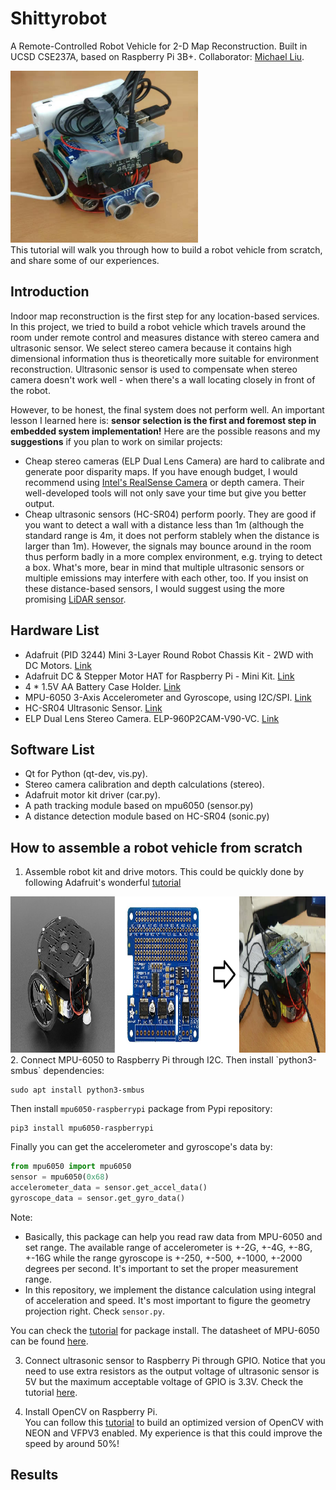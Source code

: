# Shittyrobot 
A Remote-Controlled Robot Vehicle for 2-D Map Reconstruction. Built in UCSD CSE237A, based on Raspberry Pi 3B+.
Collaborator: [Michael Liu](https://github.com/iosmichael). 
<div align=left><img width="300" height="275" src="https://github.com/Orienfish/Shittyrobot/blob/master/img/car_final.jpg"/></div>
This tutorial will walk you through how to build a robot vehicle from scratch, and share some of our experiences.

## Introduction
Indoor map reconstruction is the first step for any location-based services. In this project, we tried to build a robot vehicle which travels around the room under remote control and measures distance with stereo camera and ultrasonic sensor. We select stereo camera because it contains high dimensional information thus is theoretically more suitable for environment reconstruction. Ultrasonic sensor is used to compensate when stereo camera doesn't work well - when there's a wall locating closely in front of the robot.

However, to be honest, the final system does not perform well. An important lesson I learned here is: **sensor selection is the first and foremost step in embedded system implementation!** Here are the possible reasons and my **suggestions** if you plan to work on similar projects:
* Cheap stereo cameras (ELP Dual Lens Camera) are hard to calibrate and generate poor disparity maps. If you have enough budget, I would recommend using [Intel's RealSense Camera](https://realsense.intel.com/) or depth camera. Their well-developed tools will not only save your time but give you better output.
* Cheap ultrasonic sensors (HC-SR04) perform poorly. They are good if you want to detect a wall with a distance less than 1m (although the standard range is 4m, it does not perform stablely when the distance is larger than 1m). However, the signals may bounce around in the room thus perform badly in a more complex environment, e.g. trying to detect a box. What's more, bear in mind that multiple ultrasonic sensors or multiple emissions may interfere with each other, too. If you insist on these distance-based sensors, I would suggest using the more promising [LiDAR sensor](https://irlock.com/products/tfmini-rangefinder?variant=15818579050547&utm_campaign=gs-2018-09-19&utm_source=google&utm_medium=smart_campaign&gclid=Cj0KCQiAtvPjBRDPARIsAJfZz0qQhvE5Wgyua1VzXPhsCDu_GOqgUyapprkPiMQiIYT7c_cRWPb5QysaAt5BEALw_wcB).

## Hardware List
* Adafruit (PID 3244) Mini 3-Layer Round Robot Chassis Kit - 2WD with DC Motors. [Link](https://www.adafruit.com/product/3244)
* Adafruit DC & Stepper Motor HAT for Raspberry Pi - Mini Kit. [Link](https://www.adafruit.com/product/2348)
* 4 * 1.5V AA Battery Case Holder. [Link](https://www.amazon.com/gp/product/B075G8XZLM/ref=ppx_yo_dt_b_asin_title_o02_s00?ie=UTF8&psc=1)
* MPU-6050 3-Axis Accelerometer and Gyroscope, using I2C/SPI. [Link](https://www.amazon.com/gp/product/B008BOPN40/ref=ppx_yo_dt_b_asin_title_o01_s01?ie=UTF8&psc=1)
* HC-SR04 Ultrasonic Sensor. [Link](https://www.adafruit.com/product/3942)
* ELP Dual Lens Stereo Camera. ELP-960P2CAM-V90-VC. [Link](https://www.amazon.com/ELP-Industrial-Application-Synchronized-ELP-960P2CAM-V90-VC/dp/B078TDLHCP/ref=cm_cr_arp_d_product_top?ie=UTF8)

## Software List
* Qt for Python (qt-dev, vis.py).
* Stereo camera calibration and depth calculations (stereo).
* Adafruit motor kit driver (car.py). 
* A path tracking module based on mpu6050 (sensor.py)
* A distance detection module based on HC-SR04 (sonic.py)

## How to assemble a robot vehicle from scratch
1. Assemble robot kit and drive motors. This could be quickly done by following Adafruit's wonderful [tutorial](https://learn.adafruit.com/adafruit-motor-shield-v2-for-arduino/overview)
<div align=left><img width="1000" height="250" src="https://github.com/Orienfish/Shittyrobot/blob/master/img/assemble.png"/></div>
2. Connect MPU-6050 to Raspberry Pi through I2C. Then install `python3-smbus` dependencies:

```
sudo apt install python3-smbus
```

Then install `mpu6050-raspberrypi` package from Pypi repository:

```
pip3 install mpu6050-raspberrypi
```

Finally you can get the accelerometer and gyroscope's data by:

```python
from mpu6050 import mpu6050
sensor = mpu6050(0x68)
accelerometer_data = sensor.get_accel_data()
gyroscope_data = sensor.get_gyro_data()
```
Note:
* Basically, this package can help you read raw data from MPU-6050 and set range. The available range of accelerometer is +-2G, +-4G, +-8G, +-16G while the range gyroscope is +-250, +-500, +-1000, +-2000 degrees per second. It's important to set the proper measurement range. <br>
* In this repository, we implement the distance calculation using integral of acceleration and speed. It's most important to figure the geometry projection right. Check `sensor.py`. <br>

You can check the [tutorial](https://pypi.org/project/mpu6050-raspberrypi/) for package install. The datasheet of MPU-6050 can be found [here](https://store.invensense.com/datasheets/invensense/MPU-6050_DataSheet_V3%204.pdf).

3. Connect ultrasonic sensor to Raspberry Pi through GPIO. Notice that you need to use extra resistors as the output voltage of ultrasonic sensor is 5V but the maximum acceptable voltage of GPIO is 3.3V. Check the tutorial [here](https://www.modmypi.com/blog/hc-sr04-ultrasonic-range-sensor-on-the-raspberry-pi).

4. Install OpenCV on Raspberry Pi. <br>
  You can follow this [tutorial](https://www.pyimagesearch.com/2017/10/09/optimizing-opencv-on-the-raspberry-pi/) to build an optimized version of OpenCV with NEON and VFPV3 enabled. My experience is that this could improve the speed by around 50%!

## Results